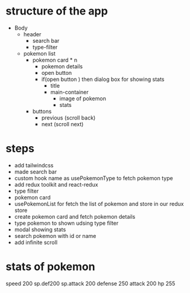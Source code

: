 # structure of the app
- Body
  - header
    - search bar 
    - type-filter
  - pokemon list
    - pokemon card * n 
      - pokemon details
      - open button
      - if(open button ) then dialog box for showing stats
        - title 
        - main-container
          - image of pokemon 
          - stats
    - buttons 
      - previous (scroll back) 
      - next (scroll next)



# steps 
- add tailwindcss
- made search bar
- custom hook name as usePokemonType to fetch pokemon type 
- add redux toolkit and react-redux
- type filter
- pokemon card 
- usePokemonList for fetch the list of pokemon and store in our redux store 
- create pokemon card and fetch pokemon details
- type pokemon to shown udsing type filter
- modal showing stats
- search pokemon with id or name 
- add infinite scroll



# stats of pokemon 
speed 200
sp.def200
sp.attack 200
defense 250
attack 200
hp 255

